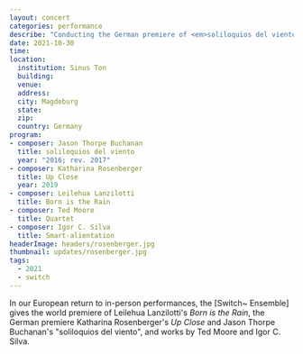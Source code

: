 ```yaml
---
layout: concert
categories: performance
describe: "Conducting the German premiere of <em>soliloquios del viento</em> at the SinusTon festival in Germany with the Switch~ Ensemble. Tech for Katharina Rosenberger's <em>Up Close</em> (2019)."
date: 2021-10-30
time:
location:
  institution: Sinus Ton
  building:
  venue:
  address:
  city: Magdeburg
  state:
  zip:
  country: Germany
program:
- composer: Jason Thorpe Buchanan
  title: soliloquios del viento
  year: "2016; rev. 2017"
- composer: Katharina Rosenberger
  title: Up Close
  year: 2019
- composer: Leilehua Lanzilotti
  title: Born is the Rain
- composer: Ted Moore
  title: Quartet
- composer: Igor C. Silva
  title: Smart-alientation
headerImage: headers/rosenberger.jpg
thumbnail: updates/rosenberger.jpg
tags:
  - 2021
  - switch
---
```


In our European return to in-person performances, the [Switch~ Ensemble] gives the world premiere of Leilehua Lanzilotti's <em>Born is the Rain</em>, the German premiere Katharina Rosenberger's <em>Up Close</em> and Jason Thorpe Buchanan's "soliloquios del viento", and works by Ted Moore and Igor C. Silva.
